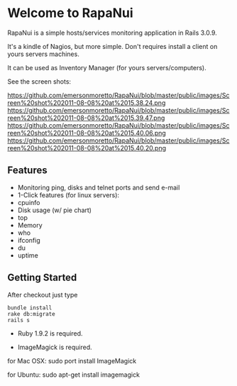 Welcome to RapaNui
=============

RapaNui is a simple hosts/services monitoring application in Rails 3.0.9. 

It's a kindle of Nagios, but more simple. Don't requires install a client on yours servers machines. 

It can be used as Inventory Manager (for yours servers/computers).

See the screen shots:

https://github.com/emersonmoretto/RapaNui/blob/master/public/images/Screen%20shot%202011-08-08%20at%2015.38.24.png
https://github.com/emersonmoretto/RapaNui/blob/master/public/images/Screen%20shot%202011-08-08%20at%2015.39.47.png
https://github.com/emersonmoretto/RapaNui/blob/master/public/images/Screen%20shot%202011-08-08%20at%2015.40.06.png
https://github.com/emersonmoretto/RapaNui/blob/master/public/images/Screen%20shot%202011-08-08%20at%2015.40.20.png

Features
-------

* Monitoring ping, disks and telnet ports and send e-mail
* 1-Click features (for linux servers): 
* cpuinfo
*  Disk usage (w/ pie chart)
*  top
*  Memory
*  who
*  ifconfig
*  du
*  uptime


Getting Started
-------

After checkout just type

	bundle install
	rake db:migrate
	rails s

* Ruby 1.9.2 is required.

* ImageMagick is required.

for Mac OSX:
	sudo port install ImageMagick

for Ubuntu: 
	sudo apt-get install imagemagick
